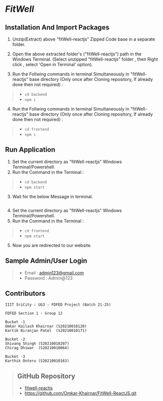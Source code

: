 
# *FitWell* 


## Installation And Import Packages
1. Unzip(Extract) above "fitWell-reactjs" Zipped Code base in a separate folder.

2. Open the above extracted folder's ("fitWell-reactjs") path in the Windows Terminal.
(Select unzipped "fitWell-reactjs" folder , then Right click , select 'Open in Terminal' option).

3. Run the Follwing commands in terminal Simultaneously in "fitWell-reactjs" base directory
(Only once after Cloning repository, If already done then not required) : 
> - ``` cd backend ```
> - ``` npm i ```

4. Run the Follwing commands in terminal Simultaneously in "fitWell-reactjs" base directory
(Only once after Cloning repository, If already done then not required) : 
> - ``` cd frontend ```
> - ``` npm i ```


## Run Application

1. Set the current directory as "fitWell-reactjs" Windows Terminal/Powershell.
2. Run the Command in the Terminal : 
> - ``` cd backend ```
> - ``` npm start ```

3. Wait for the below Message in terminal.
```MongoDB Database connected!
```
4. Set the current directory as "fitWell-reactjs" Windows Terminal/Powershell.
5. Run the Command in the Terminal : 
> - ``` cd frontend ```
> - ``` npm start ```


5. Now you are redirected to our website.

## Sample Admin/User Login
> - Email : admin123@gmail.com
> - Password : Admin@123
 

## Contributors
```
IIIT SriCity : UG3 - FDFED Project (Batch 21-25)

FDFED Section 1 - Group 12

Bucket -1 
Omkar Kailash Khairnar (S20210010120)
Kartik Niranjan Patel  (S20210010171)

Bucket -2
Shivang Shingh (S20210010207)
Chirag Dhiwar  (S20210010064)

Bucket -3
Karthik Onteru (S20210010163)

```

>## GitHub Repository 
>- [fitwell-reactjs](https://github.com/Omkar-Khairnar/FitWell-ReactJS.git)
>- https://github.com/Omkar-Khairnar/FitWell-ReactJS.git 

